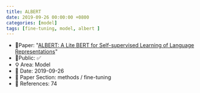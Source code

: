 ```yaml
---
title: ALBERT
date: 2019-09-26 00:00:00 +0800
categories: [model]
tags: [fine-tuning, model, albert ]
---
```


- 📙Paper: "[ALBERT: A Lite BERT for Self-supervised Learning of Language Representations](https://www.semanticscholar.org/paper/ALBERT%3A-A-Lite-BERT-for-Self-supervised-Learning-of-Lan-Chen/7a064df1aeada7e69e5173f7d4c8606f4470365b)"
- 🔑Public: ✅
- ⚲ Area: Model
- 📅 Date: 2019-09-26
- 🔎 Paper Section: methods / fine-tuning
- 📝 References: 74
